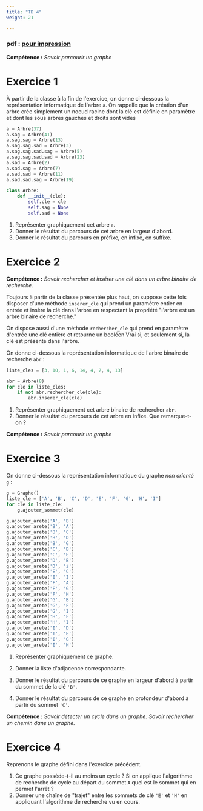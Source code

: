 ```yaml
---
title: "TD 4"
weight: 21

---
```



### pdf : [pour impression](/uploads/docnsitale/graphes/6_cours_algos_graphes.pdf)

**Compétence :** _Savoir parcourir un graphe_

# Exercice 1

À partir de la classe à la fin de l'exercice,
on donne ci-dessous la représentation informatique de l'arbre `a`. On
rappelle que la création d'un arbre crée simplement un noeud racine dont
la clé est définie en paramètre et dont les sous arbres gauches et droits
sont vides

```python
a = Arbre(37)
a.sag = Arbre(41)
a.sag.sag = Arbre(13)
a.sag.sag.sad = Arbre(3)
a.sag.sag.sad.sag = Arbre(5)
a.sag.sag.sad.sad = Arbre(23)
a.sad = Arbre(2)
a.sad.sag = Arbre(7)
a.sad.sad = Arbre(11)
a.sad.sad.sag = Arbre(19)
```

```python
class Arbre:
    def __init__(cle):
        self.cle = cle
        self.sag = None
        self.sad = None
```

1. Représenter graphiquement cet arbre `a`.
2. Donner le résultat du parcours de cet arbre en largeur d'abord.
3.  Donner le résultat du parcours en préfixe, en infixe, en suffixe.

# Exercice 2

**Compétence :** _Savoir rechercher et insérer une clé dans un arbre binaire de recherche._

Toujours à partir de la classe présentée plus haut, on suppose cette fois
disposer d'une méthode `inserer_cle` qui prend un paramètre entier en entrée
et insère la clé dans l'arbre en respectant la propriété "l'arbre est un
arbre binaire de recherche."

On dispose aussi d'une méthode `rechercher_cle` qui prend en paramètre d'entrée
une clé entière et retourne un booléen Vrai si, et seulement si, la clé est
présente dans l'arbre.

On donne ci-dessous la représentation informatique de l'arbre binaire
de recherche `abr` :

```python
liste_cles = [3, 10, 1, 6, 14, 4, 7, 4, 13]

abr = Arbre(8)
for cle in liste_cles:
    if not abr.rechercher_cle(cle):
        abr.inserer_cle(cle)
```

1. Représenter graphiquement cet arbre binaire de rechercher `abr`.
2. Donner le résultat du parcours de cet arbre en infixe. Que remarque-t-on ?

**Compétence :** _Savoir parcourir un graphe_

# Exercice 3

On donne ci-dessous la représentation informatique du graphe _non orienté_ `g` :

```python
g = Graphe()
liste_cle = ['A', 'B', 'C', 'D', 'E', 'F', 'G', 'H', 'I']
for cle in liste_cle:
    g.ajouter_sommet(cle)

g.ajouter_arete('A', 'B')
g.ajouter_arete('B', 'A')
g.ajouter_arete('B', 'C')
g.ajouter_arete('B', 'D')
g.ajouter_arete('B', 'G')
g.ajouter_arete('C', 'B')
g.ajouter_arete('C', 'E')
g.ajouter_arete('D', 'B')
g.ajouter_arete('D', 'i')
g.ajouter_arete('E', 'C')
g.ajouter_arete('E', 'I')
g.ajouter_arete('F', 'A')
g.ajouter_arete('F', 'G')
g.ajouter_arete('F', 'H')
g.ajouter_arete('G', 'B')
g.ajouter_arete('G', 'F')
g.ajouter_arete('G', 'I')
g.ajouter_arete('H', 'F')
g.ajouter_arete('H', 'I')
g.ajouter_arete('I', 'D')
g.ajouter_arete('I', 'E')
g.ajouter_arete('I', 'G')
g.ajouter_arete('I', 'H')
```

1. Représenter graphiquement ce graphe.

2. Donner la liste d'adjacence correspondante.
3. Donner le résultat du parcours de ce graphe en largeur d'abord à partir
    du sommet de la clé `'B'`.
4. Donner le résultat du parcours de ce graphe en profondeur d'abord à partir
    du sommet `'C'`.

**Compétence :** _Savoir détecter un cycle dans un graphe. Savoir
rechercher un chemin dans un graphe._

# Exercice 4

Reprenons le graphe défini dans l'exercice précédent.

1. Ce graphe possède-t-il au moins un cycle ? Si on applique l'algorithme
    de recherche de cycle au départ du sommet `A` quel est le sommet qui
    en permet l'arrêt ?
2. Donner une chaîne de "trajet" entre les sommets de clé `'E'` et `'H'`
    en appliquant l'algorithme de recherche vu en cours.





